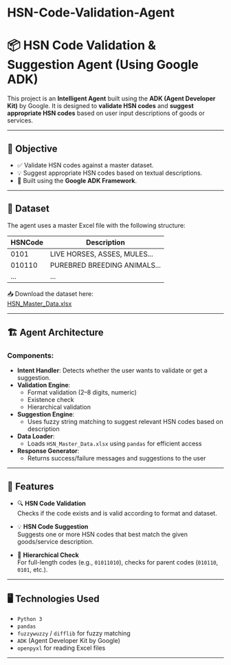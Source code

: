 # HSN-Code-Validation-Agent
# 📦 HSN Code Validation & Suggestion Agent (Using Google ADK)

This project is an **Intelligent Agent** built using the **ADK (Agent Developer Kit)** by Google. It is designed to **validate HSN codes** and **suggest appropriate HSN codes** based on user input descriptions of goods or services.

---

## 🧠 Objective

- ✅ Validate HSN codes against a master dataset.
- 💡 Suggest appropriate HSN codes based on textual descriptions.
- 🧰 Built using the **Google ADK Framework**.

---

## 📁 Dataset

The agent uses a master Excel file with the following structure:

| HSNCode | Description                      |
|---------|----------------------------------|
| 0101    | LIVE HORSES, ASSES, MULES...     |
| 010110  | PUREBRED BREEDING ANIMALS...     |
| ...     | ...                              |

📥 Download the dataset here:  
[HSN_Master_Data.xlsx](https://docs.google.com/spreadsheets/d/1UD4JAAQ6Fgeyc5a1OwBiLV2cPTAK_D2q/edit?usp=sharing)

---

## 🏗️ Agent Architecture

### Components:

- **Intent Handler**: Detects whether the user wants to validate or get a suggestion.
- **Validation Engine**:
  - Format validation (2–8 digits, numeric)
  - Existence check
  - Hierarchical validation
- **Suggestion Engine**:
  - Uses fuzzy string matching to suggest relevant HSN codes based on description
- **Data Loader**:
  - Loads `HSN_Master_Data.xlsx` using `pandas` for efficient access
- **Response Generator**:
  - Returns success/failure messages and suggestions to the user

---

## 🚀 Features

- 🔍 **HSN Code Validation**  
  Checks if the code exists and is valid according to format and dataset.

- 💡 **HSN Code Suggestion**  
  Suggests one or more HSN codes that best match the given goods/service description.

- 🔄 **Hierarchical Check**  
  For full-length codes (e.g., `01011010`), checks for parent codes (`010110`, `0101`, etc.).

---

## 🖥️ Technologies Used

- `Python 3`
- `pandas`
- `fuzzywuzzy` / `difflib` for fuzzy matching
- `ADK` (Agent Developer Kit by Google)
- `openpyxl` for reading Excel files

---


